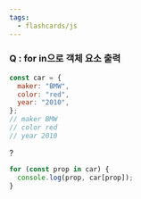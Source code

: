 ```yaml
---
tags:
  - flashcards/js
---
```

### Q : for in으로 객체 요소 출력 
```js
const car = {
  maker: "BMW",
  color: "red",
  year: "2010",
};
// maker BMW
// color red
// year 2010
```
?
```js
for (const prop in car) {
  console.log(prop, car[prop]);
}
```